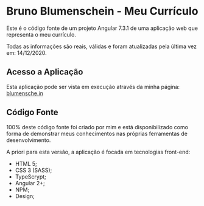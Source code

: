 # Bruno Blumenschein - Meu Currículo

Este é o código fonte de um projeto Angular 7.3.1 de uma aplicação web que representa o meu currículo. 

Todas as informações são reais, válidas e foram atualizadas pela última vez em: 14/12/2020.
## Acesso a Aplicação

Esta aplicação pode ser vista em execução através da minha página: [blumensche.in](https://blumensche.in)
## Código Fonte

100% deste código fonte foi criado por mim e está disponibilizado como forma de demonstrar meus conhecimentos nas próprias ferramentas de desenvolvimento.

A priori para esta versão, a aplicação é focada em tecnologias front-end:

* HTML 5;
* CSS 3 (SASS);
* TypeScrypt;
* Angular 2+;
* NPM;
* Design;
